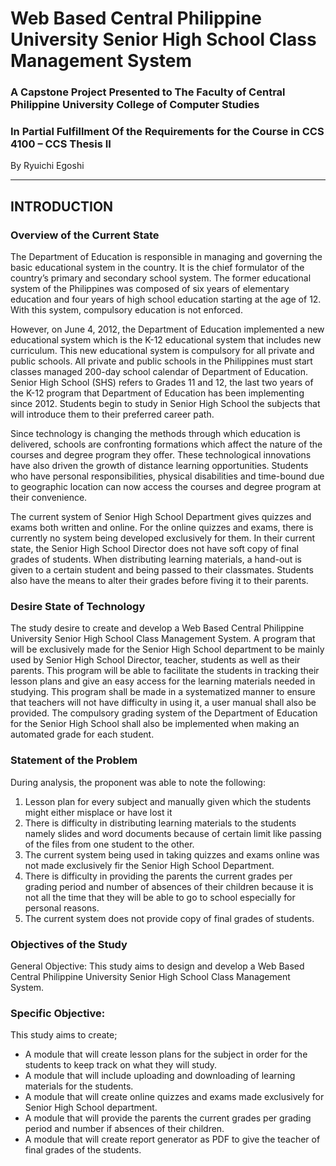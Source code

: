 # Web Based Central Philippine University Senior High School Class Management System

### A Capstone Project Presented to The Faculty of Central Philippine University College of Computer Studies

###  In Partial Fulfillment Of the Requirements for the Course in CCS 4100 – CCS Thesis II

By Ryuichi Egoshi

<hr >

## INTRODUCTION

### Overview of the Current State

The Department of Education is responsible in managing and governing the basic educational system in the country. It is the chief formulator of the country’s primary and secondary school system. The former educational system of the Philippines was composed of six years of elementary education and four years of high school education starting at the age of 12. With this system, compulsory education is not enforced.

However, on June 4, 2012, the Department of Education implemented a new educational system which is the K-12 educational system that includes new curriculum. This new educational system is compulsory for all private and public schools. All private and public schools in the Philippines must start classes managed 200-day school calendar of Department of Education. Senior High School (SHS) refers to Grades 11 and 12, the last two years of the K-12 program that Department of Education has been implementing since 2012. Students begin to study in Senior High School the subjects that will introduce them to their preferred career path.

Since technology is changing the methods through which education is delivered, schools are confronting formations which affect the nature of the courses and degree program they offer. These technological innovations have also driven the growth of distance learning opportunities. Students who have personal responsibilities, physical disabilities and time-bound due to geographic location can now access the courses and degree program at their convenience.

The current system of Senior High School Department gives quizzes and exams both written and online. For the online quizzes and exams, there is currently no system being developed exclusively for them. In their current state, the Senior High School Director does not have soft copy of final grades of students. When distributing learning materials, a hand-out is given to a certain student and being passed to their classmates. Students also have the means to alter their grades before fiving it to their parents.

### Desire State of Technology

The study desire to create and develop a Web Based Central Philippine University Senior High School Class Management System. A program that will be exclusively made for the Senior High School department to be mainly used by Senior High School Director, teacher, students as well as their parents. This program will be able to facilitate the students in tracking their lesson plans and give an easy access for the learning materials needed in studying. This program shall be made in a systematized manner to ensure that teachers will not have difficulty in using it, a user manual shall also be provided.
The compulsory grading system of the Department of Education for the Senior High School shall also be implemented when making an automated grade for each student.

### Statement of the Problem

During analysis, the proponent was able to note the following:

1.	Lesson plan for every subject and manually given which the students might either misplace or have lost it
2.	There is difficulty in distributing learning materials to the students namely slides and word documents because of certain limit like passing of the files from one student to the other.
3.	The current system being used in taking quizzes and exams online was not made exclusively fir the Senior High School Department.
4.	There is difficulty in providing the parents the current grades per grading period and number of absences of their children because it is not all the time that they will be able to go to school especially for personal reasons.
5.	The current system does not provide copy of final grades of students.


### Objectives of the Study

General Objective:
This study aims to design and develop a Web Based Central Philippine University Senior High School Class Management System.

### Specific Objective:

This study aims to create;
-	A module that will create lesson plans for the subject in order for the students to keep track on what they will study.
-	A module that will include uploading and downloading of learning materials for the students.
-	A module that will create online quizzes and exams made exclusively for Senior High School department.
-	A module that will provide the parents the current grades per grading period and number if absences of their children.
-	A module that will create report generator as PDF to give the teacher of final grades of the students.


